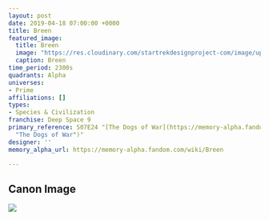 ```yaml
---
layout: post
date: 2019-04-18 07:00:00 +0000
title: Breen
featured_image:
  title: Breen
  image: "https://res.cloudinary.com/startrekdesignproject-com/image/upload/v1555636845/Breen.png"
  caption: Breen
time_period: 2300s
quadrants: Alpha
universes:
- Prime
affiliations: []
types:
- Species & Civilization
franchise: Deep Space 9
primary_reference: S07E24 "[The Dogs of War](https://memory-alpha.fandom.com/wiki/The_Dogs_of_War
  "The Dogs of War")"
designer: ''
memory_alpha_url: https://memory-alpha.fandom.com/wiki/Breen

---
```

## Canon Image

![](https://res.cloudinary.com/startrekdesignproject-com/image/upload/v1555636845/Breen1.jpg)